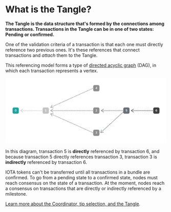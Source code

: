 # What is the Tangle?

**The Tangle is the data structure that's formed by the connections among transactions. Transactions in the Tangle can be in one of two states: Pending or confirmed.**

One of the validation criteria of a transaction is that each one must directly reference two previous ones. It's these references that connect transactions and _attach_ them to the Tangle.

This referencing model forms a type of [directed acyclic graph](https://en.wikipedia.org/wiki/Directed_acyclic_graph) (DAG), in which each transaction represents a vertex.

![A directed acyclic graph](../images/dag.png)

In this diagram, transaction 5 is **directly** referenced by transaction 6, and because transaction 5 directly references transaction 3, transaction 3 is **indirectly** referenced by transaction 6.

IOTA tokens can't be transferred until all transactions in a bundle are confirmed. To go from a pending state to a confirmed state, nodes must reach consensus on the state of a transaction. At the moment, nodes reach a consensus on transactions that are directly or indirectly referenced by a milestone.

[Learn more about the Coordinator, tip selection, and the Tangle](root://the-tangle/0.1/introduction/overview.md).

